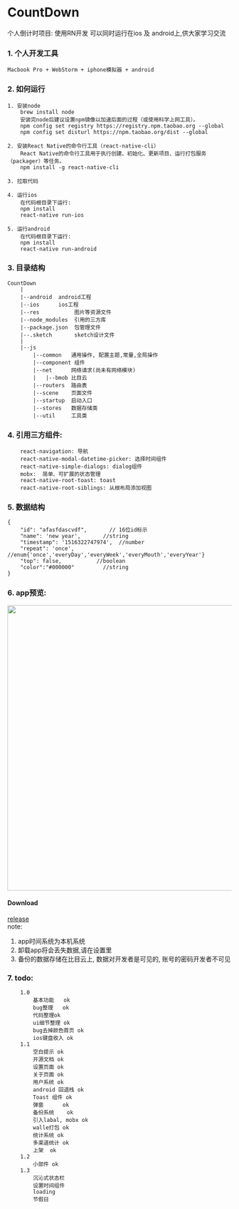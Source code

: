 # CountDown
个人倒计时项目: 使用RN开发 可以同时运行在ios 及 android上,供大家学习交流

### 1. 个人开发工具
    Macbook Pro + WebStorm + iphone模拟器 + android

### 2. 如何运行
```
1. 安装node
    brew install node
    安装完node后建议设置npm镜像以加速后面的过程（或使用科学上网工具）。
    npm config set registry https://registry.npm.taobao.org --global
    npm config set disturl https://npm.taobao.org/dist --global
   
2. 安装React Native的命令行工具（react-native-cli）
    React Native的命令行工具用于执行创建、初始化、更新项目、运行打包服务（packager）等任务。
    npm install -g react-native-cli
    
3. 拉取代码
   
4. 运行ios
    在代码根目录下运行:
    npm install
    react-native run-ios
   
5. 运行android
    在代码根目录下运行:
    npm install
    react-native run-android
```

### 3. 目录结构
```
CountDown
    |
    |--android  android工程
    |--ios      ios工程
    |--res           图片等资源文件
    |--node_modules  引用的三方库
    |--package.json  包管理文件
    |--.sketch       sketch设计文件
    |
    |--js
        |--common   通用操作, 配置主题,常量,全局操作
        |--component 组件
        |--net      网络请求(尚未有网络模块)
        |   |--bmob 比目云
        |--routers  路由表
        |--scene    页面文件
        |--startup  启动入口
        |--stores   数据存储类
        |--util     工具类
```
### 4. 引用三方组件:
```
    react-navigation: 导航
    react-native-modal-datetime-picker: 选择时间组件
    react-native-simple-dialogs: dialog组件
    mobx:  简单、可扩展的状态管理
    react-native-root-toast: toast
    react-native-root-siblings: 从根布局添加视图

```
### 5. 数据结构
```
{
    "id": "afasfdascvdf",       // 16位id标示
    "name": 'new year',       //string
    "timestamp": '1516322747974',  //number
    "repeat": 'once',         //enum{'once','everyDay','everyWeek','everyMouth','everyYear'}
    "top": false,           //boolean
    "color":"#000000"         //string
}
```

### 6. app预览:   

<img src="http://ovxz7mlox.bkt.clouddn.com/120.png" width="640"/>

#### Download    
[release](https://github.com/xiesw/CountDown/releases)  
note:   
1. app时间系统为本机系统   
2. 卸载app将会丢失数据,请在设置里
3. 备份的数据存储在比目云上, 数据对开发者是可见的, 账号的密码开发者不可见

### 7. todo:
```
    1.0
        基本功能   ok
        bug整理   ok
        代码整理ok
        ui细节整理 ok 
        bug去掉颜色首页 ok
        ios键盘收入 ok
    1.1
        空白提示 ok
        开源文档 ok
        设置页面 ok
        关于页面 ok
        用户系统 ok
        android 回退栈 ok
        Toast 组件 ok
        弹窗      ok
        备份系统    ok
        引入labal, mobx ok
        walle打包 ok
        统计系统 ok
        多渠道统计 ok
        上架  ok
    1.2 
        小部件 ok
    1.3 
        沉沁式状态栏
        设置时间组件
        loading
        节假日
        
```

